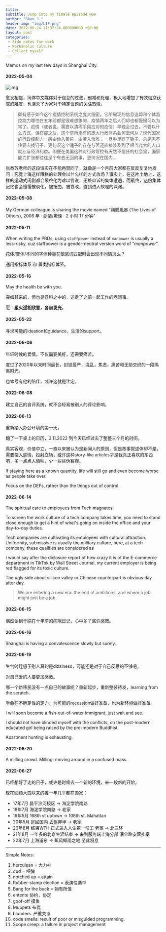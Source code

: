 ```yaml
---
title:
subtitle: Jump into my finale episode @SH
author: "Shan J."
header-img: "img/LIF.png"
date: 2022-06-24 17:37:24.000000000 +08:00
layout: post
categories:
 - Side notes for work
 - Workaholic culture
 - Collect myself
---
```


Memos on my last few days in Shanghai City.

#### 2022-05-04

![img](https://wx4.sinaimg.cn/mw2000/74284001ly1h1wefzd7rhj20zj1be47r.jpg)

愈发相信，简体中文媒体对于信息的过滤，删减和处理，极大地增加了有效信息获取的难度，也浇灭了大家对于特定议题的关注热情。

> 颇有感于如今这个疫情控制系统之庞大细密。它所展现的信息追踪和个体监控能力哪怕在五年前都是很难想象的，疫情两年之后人们却也都慢慢习以为常了。疫情（或者说，需要以清零手段应对的疫情）早晚会过去，不管以什么方式，但在那之后，这个前所未有的庞大行政体系会何去何从？现代国家的行政控制力一般由俭入奢易，由奢入俭难：一旦手里有了锤子，总是忍不住要去找钉子，更何况这个锤子的存在与否还直接涉及到了相当庞大的人口就业与经济利益。即便在美国这种对行政管控有天然不信任的社会里，国家能力扩张都往往是个有去无回的事，更何况在国内…

张泰苏老师的这段话实在不能再赞同了，就像是一个月前大家都在反反复复地发问：究竟上海这样糟糕的处理会以什么样的方式收场？事实上，在这片土地上，这样的运动式闹剧都会最终化为难以言说，无处申诉的集体遭遇，而最终，这份集体记忆也会慢慢被淡化，被扭曲，被篡改，直到进入软埋的深渊。

#### 2022-05-08

My German colleague is sharing the movie named "竊聽風暴 (The Lives of Others), 2006 年 ‧ 劇情/驚悚 ‧ 2 小时 17 分钟"

#### 2022-05-11

When writing the PRDs, using `staffpower` instead of `manpower`  is usually a less-risky, cuz staffpower is a gender-neutral version word of "*manpower*".

花体/变体/不同的字体种类在敏感词匹配时会出现不同情况么？

通用指标体系 和 垂类指标体系。

#### 2022-05-16

May the health be with you.

突如其来的，但也是意料之中的，送走了之前一起工作的老同事。

愿：**星火遥相致意，各自发光**。

#### 2022-05-22

寻求可能的ideation和guidance，生活的support。

#### 2022-06-06

年轻时候的爱情，不仅需要美好，还需要痛苦。

度过了2020年以来时间最长，封锁最严，混乱，焦虑，痛苦和无助交织的一段隔离时光。

也幸亏有他的陪伴，或许这就是注定。

#### 2022-06-08

建立自己的自评系统，就不会轻易被别人的评论影响。

#### 2022-06-13

重新踏入办公环境的第一天，

翻了一下桌上的日历，3.11.2022 到今天已经过去了整整三个月的时间。

真实客观，价值中立，一直以来被认为是新闻人的原则，但是故事叙述体却不是，需要投入感情，投射立场，或许这种story-like articles才是我真正喜欢的东西吧，多一点点人情味，少一些些伪客观。

If staying here as a known quantity, life will still go and even become worse as people take over.

Focus on the DEFs, rather than the things out of control.

#### 2022-06-14

The spiritual care to employees from Tech magnates

To screen the work culture of a tech company takes time, you need to stand close enough to get a hint of what's going on inside the office and your day-to-day duties.

Tech companies are cultivating its employees with cultural attraction. Uniformity, submissive is usually the military culture, here, at a tech company, these qualities are considered as

I would say after the diclosure report of how crazy it is of the E-commerce department in TikTok by Wall Street Journal, my current employer is being red flagged for its toxic culture.

The ugly side about silicon valley or Chinese counterpart is obvious day after day.

> We are entering a new era: the end of ambitions, and where a job might just be a job.

#### 2022-06-15

偶然读到于娟在十年前的病隙日记，心中多了些许感慨。


#### 2022-06-16

Shanghai is having a convalescence slowly but surely.

#### 2022-06-19

生气时迁怒于别人真的是dizziness，可能还是对于自己反思的不够吧。

对自己爱的人要更加感激。

哪一个新移民没有一点自己的故事呢？重新起步，重新整装待发，learning from the scratch.

学会在不确定性的定力，为可能的recession做好准备，也为新环境做好准备。

I will soon become a fish-out-of-water immigrant, just wait and see.

I should not have blinded myself with the conflicts,  on the post-modern educated girl being raised by the pre-modern Buddhist.

Apartment hunting is exhausting.

#### 2022-06-20

A milling crowd.
Milling: moving around in a confused mass.


#### 2022-06-27

已经想好了走的日子，或许是时候去一个新的环境，来一段新的开始。

现在回顾大四以来的每一年几乎都在搬家：

* 17年7月 昌平沙河校区 -> 海淀学院南路
* 18年7月 海淀学院南路  -> 老家
* 19年5月 168th st uptown -> 108th st. Mahattan
* 20年5月 逃回国内 丢盔弃甲 -> 老家
* 20年8月 结束WFH 正式进入人生第一份工 老家 -> 北三环
* 21年8月 一年多的北京生涯结束  -> 来到服务端上海分部 漕宝路安营扎寨
* 22年7月 上海浦东 -> 蕉风椰雨之地 至此将息

---

Simple Notes:
1. herculean = 大力神
2. dud = 哑弹
3. notched up = attain
4. Rubber-stamp election = 表演性选举
5. Bang for the buck = 物有所值
6. entente 协约，协定
7. goof-off 摸鱼
8. Muppets 布偶
9. blunders. 严重失误
10. code smells: result of poor or misguided programming.
11. Scope creep: a failure in project management
